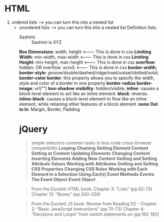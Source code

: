# HTML
<ol><li> ordered lists --> you can turn this into a nested list
<ul><li> unordered lists --> you can turn this into a nested list
Definition lists: 
  <dl>
    <dt> Sashimi</dt>
    <dd> Sashimi is XYZ </dd>

**Box Dimensions**: width, height <--- This is done in css
**Limiting Width**: min-width, max-width <--- This is done in css
**Limiting Height**: min-height, max-height <--- This is done in css
**overflow**: hidden; OR overflow: scroll; <--- This is done in css
**border-width**; 
**border-style**: groove/double/dashed/ridge/inset/outset/dotted/solid;
**border-color**
**border**: this property allows you to specify the width, style and color of a border in one property
**border-radius**
**border-image**: url("")
**box-shadow**
**visibility**: hidden/visible;
**inline**: causes a block-level element to act like an inline element.
**block**: reverse.
**inline-block**: causes a block-level element to flow like an inline element, while retianing other features of a block element.
**none**
**Out to In**: Margin, Border, Padding


# jQuery
> simple selectors
> common tasks in less code
> cross-browser compatibility
**Looping**
**Chaining**
**Getting Element Content**
**Getting at Content**
**Updating Elements**
**Changing Content**
**Inserting Elements**
**Adding New Content**
**Getting and Setting Attribute Values**
**Working with Attributes**
**Getting and Setting CSS Properties**
**Changing CSS Rules**
**Working with Each Element in a Selection**
**Using.Each()**
**Event Methods**
**Events**
**The Event Object**
**Event Object**



>From the Duckett HTML book:
>Chapter 3: “Lists” (pp.62-73)
>Chapter 13: “Boxes” (pp.300-329)

>From the Duckett JS book:
>Review from Reading 02 - Chapter 2: “Basic JavaScript Instructions” (pp.70-73)
>Chapter 4: “Decisions and Loops” from switch statements on (pp.162-182)